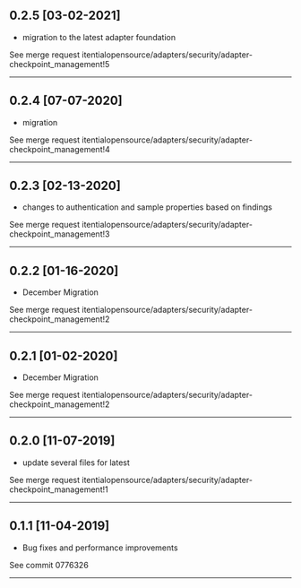 
## 0.2.5 [03-02-2021]

* migration to the latest adapter foundation

See merge request itentialopensource/adapters/security/adapter-checkpoint_management!5

---

## 0.2.4 [07-07-2020]

* migration

See merge request itentialopensource/adapters/security/adapter-checkpoint_management!4

---

## 0.2.3 [02-13-2020]

* changes to authentication and sample properties based on findings

See merge request itentialopensource/adapters/security/adapter-checkpoint_management!3

---

## 0.2.2 [01-16-2020]

* December Migration

See merge request itentialopensource/adapters/security/adapter-checkpoint_management!2

---

## 0.2.1 [01-02-2020]

* December Migration

See merge request itentialopensource/adapters/security/adapter-checkpoint_management!2

---

## 0.2.0 [11-07-2019]

* update several files for latest

See merge request itentialopensource/adapters/security/adapter-checkpoint_management!1

---

## 0.1.1 [11-04-2019]

* Bug fixes and performance improvements

See commit 0776326

---
